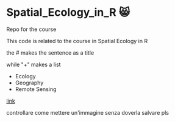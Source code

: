 # Spatial_Ecology_in_R 😸
Repo for the course

This code is related to the course in Spatial Ecology in R

the # makes the sentence as a title

while "+" makes a list
+ Ecology
+ Geography
+ Remote Sensing
  
[link](https://corsi.unibo.it/2cycle/GlobalChangeEcology/timetable)

controllare come mettere un'immagine senza doverla salvare pls
